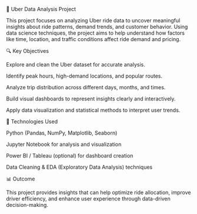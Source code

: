 🚗 Uber Data Analysis Project

This project focuses on analyzing Uber ride data to uncover meaningful insights about ride patterns, demand trends, and customer behavior. Using data science techniques, the project aims to help understand how factors like time, location, and traffic conditions affect ride demand and pricing.

🔍 Key Objectives

Explore and clean the Uber dataset for accurate analysis.

Identify peak hours, high-demand locations, and popular routes.

Analyze trip distribution across different days, months, and times.

Build visual dashboards to represent insights clearly and interactively.

Apply data visualization and statistical methods to interpret user trends.

🧰 Technologies Used

Python (Pandas, NumPy, Matplotlib, Seaborn)

Jupyter Notebook for analysis and visualization

Power BI / Tableau (optional) for dashboard creation

Data Cleaning & EDA (Exploratory Data Analysis) techniques

📊 Outcome

This project provides insights that can help optimize ride allocation, improve driver efficiency, and enhance user experience through data-driven decision-making.

